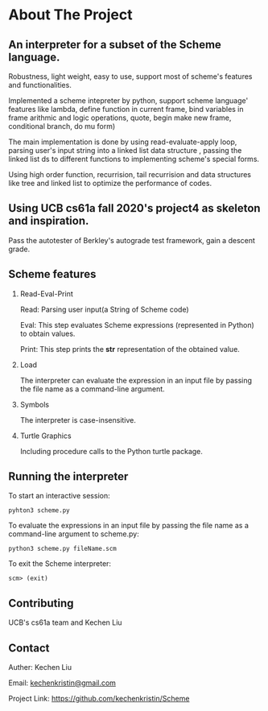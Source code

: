 # About The Project

## An interpreter for a subset of the Scheme language.
Robustness, light weight, easy to use, support most of scheme's features and functionalities.

Implemented a scheme intepreter by python, support scheme language' features like lambda, define function in current frame, bind variables in frame arithmic and logic operations, quote, begin make new frame, conditional branch, do mu form)

The main implementation is done by using read-evaluate-apply loop, parsing user's input string into a linked list data structure , passing the linked list ds to different functions to implementing scheme's special forms.

Using high order function, recurrision, tail recurrision and data structures like tree and linked list to optimize the performance of codes.



## Using UCB cs61a fall 2020's project4 as skeleton and inspiration.
Pass the autotester of Berkley's autograde test framework, gain a descent grade.


## Scheme features

1. Read-Eval-Print

    Read: Parsing user input(a String of Scheme code)

    Eval: This step evaluates Scheme expressions (represented in Python) to obtain values. 

    Print: This step prints the __str__ representation of the obtained value.


2. Load

    The interpreter can evaluate the expression in an input file by passing the file name as a command-line argument.

3. Symbols

    The interpreter is case-insensitive.

4. Turtle Graphics
   
    Including procedure calls to the Python turtle package.

## Running the interpreter

To start an interactive session:

    pyhton3 scheme.py


To evaluate the expressions in an input file by passing the file name as a command-line argument to scheme.py:

    python3 scheme.py fileName.scm
    

To exit the Scheme interpreter:

    scm> (exit)

## Contributing
UCB's cs61a team and Kechen Liu


## Contact
Auther: Kechen Liu 

Email: kechenkristin@gmail.com

Project Link: https://github.com/kechenkristin/Scheme
